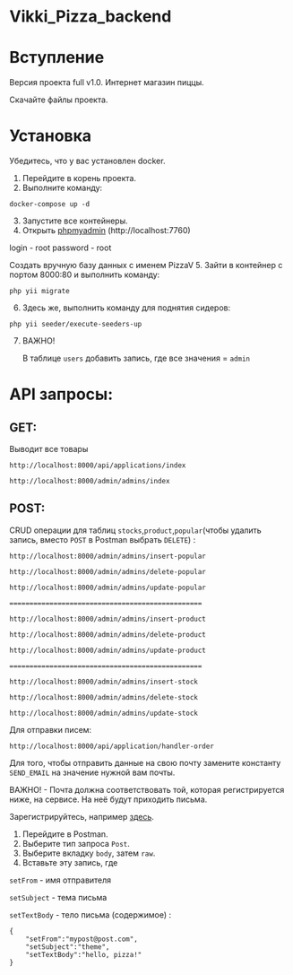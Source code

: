 # Vikki_Pizza_backend

#  Вступление
Версия проекта full v1.0. Интернет магазин пиццы. 

Скачайте файлы проекта.

# Установка
Убедитесь, что у вас установлен docker.

1. Перейдите в корень проекта.
2. Выполните команду:
~~~
docker-compose up -d
~~~
3. Запустите все контейнеры.
4. Открыть [phpmyadmin](http://localhost:7760/) (http://localhost:7760)
 
login - root
password - root

Создать вручную базу данных с именем PizzaV
5. Зайти в контейнер с портом 8000:80 и выполнить команду: 
~~~
php yii migrate
~~~
6. Здесь же, выполнить команду для поднятия сидеров:
~~~
php yii seeder/execute-seeders-up
~~~
7.  ВАЖНО!

     В таблице `users` добавить запись, где все значения = `admin`
# API запросы:

## GET:

Выводит все товары
~~~
http://localhost:8000/api/applications/index

http://localhost:8000/admin/admins/index
~~~

## POST:
CRUD операции для таблиц `stocks`,`product`,`popular`(чтобы удалить запись, вместо `POST` в Postman выбрать `DELETE`) :
~~~
http://localhost:8000/admin/admins/insert-popular

http://localhost:8000/admin/admins/delete-popular

http://localhost:8000/admin/admins/update-popular

================================================

http://localhost:8000/admin/admins/insert-product

http://localhost:8000/admin/admins/delete-product

http://localhost:8000/admin/admins/update-product

================================================

http://localhost:8000/admin/admins/insert-stock

http://localhost:8000/admin/admins/delete-stock

http://localhost:8000/admin/admins/update-stock
~~~
Для отправки писем:
~~~
http://localhost:8000/api/application/handler-order
~~~
Для того, чтобы отправить данные на свою почту замените константу `SEND_EMAIL` на значение нужной вам почты. 

ВАЖНО! - Почта должна соответствовать той, которая регистрируется ниже, на сервисе. На неё будут приходить письма. 

Зарегистрируйтесь, например [здесь](https://mailtrap.io/). 

1. Перейдите в Postman.
2. Выберите тип запроса `Post`.
3. Выберите вкладку `body`, затем `raw`.
4. Вставьте эту запись, где

`setFrom` - имя отправителя

`setSubject` - тема письма

`setTextBody` - тело письма (содержимое) :

~~~
{
    "setFrom":"mypost@post.com",
    "setSubject":"theme",
    "setTextBody":"hello, pizza!"
}
~~~
